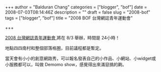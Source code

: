 +++
author = "Balduran Chang"
categories = ["blogger", "bof"]
date = 2008-07-03T08:14:46Z
description = ""
draft = false
slug = "2008-bof"
tags = ["blogger", "bof"]
title = "2008 BOF 台灣網誌青年運動會"

+++


[2008 台灣網誌青年運動會 ](http://blog.bof.tw/2008)將在 8/3 舉辦，時間是 24小時！

地點四四南村和整個部落格圈，目前議程都是暫定。

當天會有小小的創意網路秀，可以報名發表自己的小作品、小網站、小widget或小服務都可以，叫做 Demomo show，感覺得出來滿惡搞的齁。

